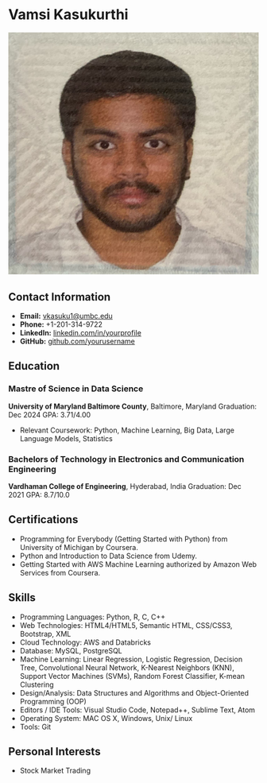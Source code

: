 # Vamsi Kasukurthi

![Headshot](headshot.jpg)

## Contact Information
- **Email:** vkasuku1@umbc.edu
- **Phone:** +1-201-314-9722
- **LinkedIn:** [linkedin.com/in/yourprofile](https://linkedin.com/in/vamsi-kasukurthi-648395191)
- **GitHub:** [github.com/yourusername](https://github.com/v-kasukurthi)

## Education
### Mastre of Science in Data Science
**University of Maryland Baltimore County**, Baltimore, Maryland
Graduation: Dec 2024
GPA: 3.71/4.00
- Relevant Coursework: Python, Machine Learning, Big Data, Large Language Models, Statistics

### Bachelors of Technology in Electronics and Communication Engineering
**Vardhaman College of Engineering**, Hyderabad, India
Graduation: Dec 2021
GPA: 8.7/10.0

## Certifications
- Programming for Everybody (Getting Started with Python) from University of Michigan by Coursera.
- Python and Introduction to Data Science from Udemy.
- Getting Started with AWS Machine Learning authorized by Amazon Web Services from Coursera.

## Skills
- Programming Languages: Python, R, C, C++
- Web Technologies: HTML4/HTML5, Semantic HTML, CSS/CSS3, Bootstrap, XML
- Cloud Technology: AWS and Databricks
- Database: MySQL, PostgreSQL
- Machine Learning: Linear Regression, Logistic Regression, Decision Tree, Convolutional Neural Network, K-Nearest Neighbors (KNN), Support Vector Machines (SVMs), Random Forest Classifier, K-mean Clustering
- Design/Analysis: Data Structures and Algorithms and Object-Oriented Programming (OOP)
- Editors / IDE Tools: Visual Studio Code, Notepad++, Sublime Text, Atom
- Operating System: MAC OS X, Windows, Unix/ Linux
- Tools: Git

## Personal Interests
- Stock Market Trading
